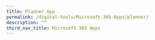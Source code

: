 ```yaml
---
title: Planner App
permalink: /digital-tools/Microsoft-365-Apps/planner/
description: ""
third_nav_title: Microsoft 365 Apps
---
```

